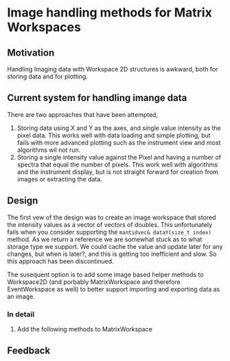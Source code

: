 Image handling methods for Matrix Workspaces
============================================

Motivation
----------

Handling Imaging data with Workspace 2D structures is awkward, both for storing data and for plotting.

Current system for handling imange data
---------------------------------------

There are two approaches that have been attempted,
1. Storing data using X and Y as the axes, and single value intensity as the pixel data.  This works well with data loading and simple plotting, but fails with more advanced plotting such as the instrument view and most algorithms wil not run.
2. Storing a single intensity value against the Pixel and having a number of spectra that equal the number of pixels.  This work well with algorithms and the instrument display, but is not straight forward for creation from images or extracting the data.

Design
------

The first vew of the design was to create an image workspace that stored the intensity values as a vector of vectors of doubles.  This unfortunately fails when you consider supporting the `mantidvec& dataY(size_t index)` method.  As we return a reference we are somewhat stuck as to what storage type we support.  We could cache the value and update later for any changes, but when is later?, and this is getting too inefficient and slow.  So this approach has been discontinued.

The susequent option is to add some image based helper methods to Workspace2D (and porbably MatrixWorkspace and therefore EventWorkspace as well) to better support importing and exporting data as an image.

### In detail

1. Add the following methods to MatrixWorkspace


Feedback
--------

